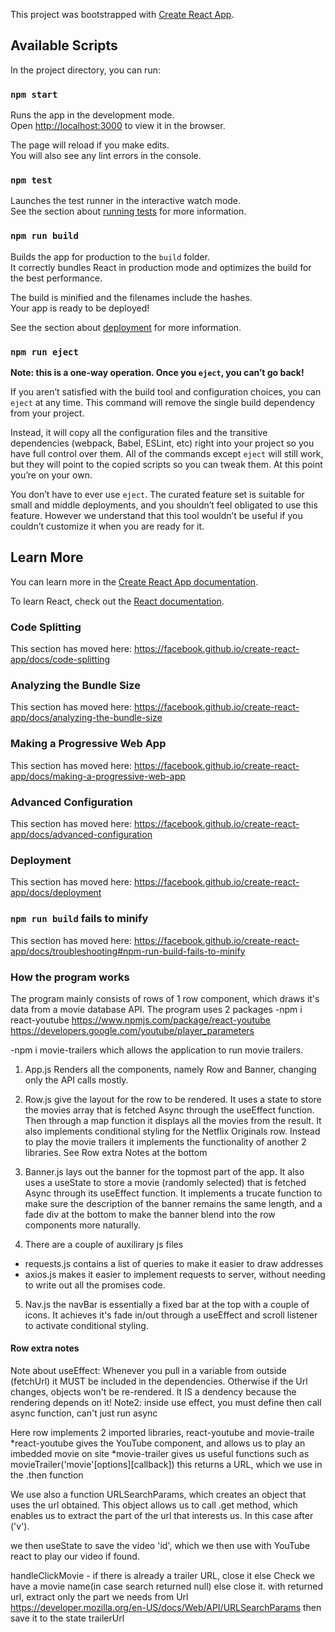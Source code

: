This project was bootstrapped with [Create React App](https://github.com/facebook/create-react-app).

## Available Scripts

In the project directory, you can run:

### `npm start`

Runs the app in the development mode.<br />
Open [http://localhost:3000](http://localhost:3000) to view it in the browser.

The page will reload if you make edits.<br />
You will also see any lint errors in the console.

### `npm test`

Launches the test runner in the interactive watch mode.<br />
See the section about [running tests](https://facebook.github.io/create-react-app/docs/running-tests) for more information.

### `npm run build`

Builds the app for production to the `build` folder.<br />
It correctly bundles React in production mode and optimizes the build for the best performance.

The build is minified and the filenames include the hashes.<br />
Your app is ready to be deployed!

See the section about [deployment](https://facebook.github.io/create-react-app/docs/deployment) for more information.

### `npm run eject`

**Note: this is a one-way operation. Once you `eject`, you can’t go back!**

If you aren’t satisfied with the build tool and configuration choices, you can `eject` at any time. This command will remove the single build dependency from your project.

Instead, it will copy all the configuration files and the transitive dependencies (webpack, Babel, ESLint, etc) right into your project so you have full control over them. All of the commands except `eject` will still work, but they will point to the copied scripts so you can tweak them. At this point you’re on your own.

You don’t have to ever use `eject`. The curated feature set is suitable for small and middle deployments, and you shouldn’t feel obligated to use this feature. However we understand that this tool wouldn’t be useful if you couldn’t customize it when you are ready for it.

## Learn More

You can learn more in the [Create React App documentation](https://facebook.github.io/create-react-app/docs/getting-started).

To learn React, check out the [React documentation](https://reactjs.org/).

### Code Splitting

This section has moved here: https://facebook.github.io/create-react-app/docs/code-splitting

### Analyzing the Bundle Size

This section has moved here: https://facebook.github.io/create-react-app/docs/analyzing-the-bundle-size

### Making a Progressive Web App

This section has moved here: https://facebook.github.io/create-react-app/docs/making-a-progressive-web-app

### Advanced Configuration

This section has moved here: https://facebook.github.io/create-react-app/docs/advanced-configuration

### Deployment

This section has moved here: https://facebook.github.io/create-react-app/docs/deployment

### `npm run build` fails to minify

This section has moved here: https://facebook.github.io/create-react-app/docs/troubleshooting#npm-run-build-fails-to-minify

### How the program works

The program mainly consists of rows of 1 row component, which draws it's data from a movie database API.
The program uses 2 packages
-npm i react-youtube
https://www.npmjs.com/package/react-youtube
https://developers.google.com/youtube/player_parameters

-npm i movie-trailers
which allows the application to run movie trailers.

1. App.js Renders all the components, namely Row and Banner, changing only the API calls mostly.
2. Row.js give the layout for the row to be rendered. It uses a state to store
the movies array that is fetched Async through the useEffect function.
Then through a map function it displays all the movies from the result.
It also implements conditional styling for the Netflix Originals row.
Instead to play the movie trailers it implements the functionality of another 2 libraries. See Row extra Notes at the bottom

3. Banner.js lays out the banner for the topmost part of the app. It also uses a useState to store a movie (randomly selected) that is fetched Async through
its useEffect function. It implements a trucate function to make sure the
description of the banner remains the same length, and a fade div at the bottom
to make the banner blend into the row components more naturally.
4. There are a couple of auxilirary js files
  *  requests.js contains a list of queries to make it easier to draw addresses
  *  axios.js makes it easier to implement requests to server, without needing to write out all the promises code.
5. Nav.js the navBar is essentially a fixed bar at the top with a couple of icons. It achieves it's fade in/out
through a useEffect and scroll listener to activate conditional styling.

#### Row extra notes
Note about useEffect: Whenever you pull in a variable from outside (fetchUrl)
  it MUST be included in the dependencies. Otherwise if the
  Url changes, objects won't be re-rendered. It IS a dendency
  because the rendering depends on it!
  Note2: inside use effect, you must define then call async
  function, can't just run async

  Here row implements 2 imported libraries, react-youtube and movie-traile
  *react-youtube gives the YouTube component, and allows us to
  play an imbedded movie on site
  *movie-trailer gives us useful functions such as movieTrailer('movie'[options][callback])
  this returns a URL, which we use in the .then function

  We use also a function URLSearchParams, which creates an object that uses the url obtained.
  This object allows us to call .get method, which enables us to extract the part of the url
  that interests us. In this case after ('v').

  we then useState to save the video 'id', which we then use with YouTube react to play our video
  if found.

  handleClickMovie -
  if there is already a trailer URL, close it
  else
  Check we have a movie name(in case search returned null) else close it.
  with returned url, extract only the part we needs from Url
  https://developer.mozilla.org/en-US/docs/Web/API/URLSearchParams
  then save it to the state trailerUrl

